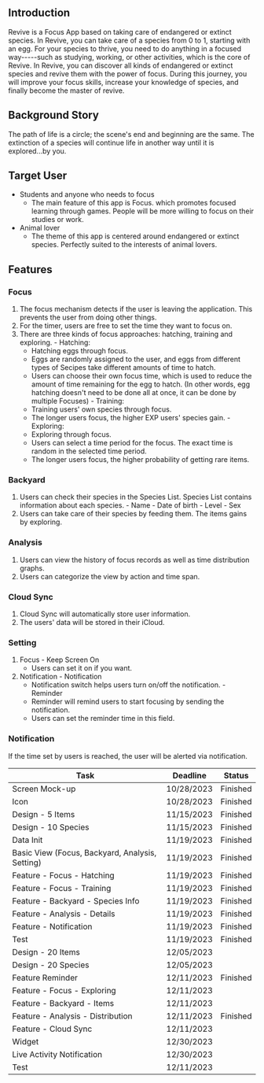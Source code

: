 ## Introduction
Revive is a Focus App based on taking care of endangered or extinct species. In Revive, you can take care of a species from 0 to 1, starting with an egg. For your  species to thrive, you need to do anything in a focused way-----such as studying, working, or other activities, which is the core of Revive.
In Revive, you can discover all kinds of endangered or extinct species and revive them with the power of focus. During this journey, you will improve your focus skills, increase your knowledge of species, and finally become the master of revive.

## Background Story
The path of life is a circle; the scene's end and beginning are the same. The extinction of a species will continue life in another way until it is explored...by you.

## Target User
- Students and anyone who needs to focus
  - The main feature of this app is Focus. which promotes focused learning through games. People will be more willing to focus on their studies or work.
- Animal lover
  - The theme of this app is centered around endangered or extinct species. Perfectly suited to the interests of animal lovers.

## Features
### Focus
  1. The focus mechanism detects if the user is leaving the application. This prevents the user from doing other things. 
  2. For the timer, users are free to set the time they want to focus on.
  3. There are three kinds of focus approaches: hatching, training and exploring. 
    - Hatching: 
      - Hatching eggs through focus. 
      - Eggs are randomly assigned to the user, and eggs from different types of Secipes take different amounts of time to hatch.
      - Users can choose their own focus time, which is used to reduce the amount of time remaining for the egg to hatch. (In other words, egg hatching doesn't need to be done all at once, it can be done by multiple Focuses)
    - Training: 
      - Training users' own species through focus. 
      - The longer users focus, the higher EXP users' species gain.
    - Exploring: 
      - Exploring through focus. 
      - Users can select a time period for the focus. The exact time is random in the selected time period. 
      - The longer users focus, the higher probability of getting rare items.
### Backyard
  1. Users can check their species in the Species List. Species List contains information about each species.
    - Name
    - Date of birth
    - Level
    - Sex
  2. Users can take care of their species by feeding them. The items gains by exploring.
### Analysis
  1. Users can view the history of focus records as well as time distribution graphs.
  2. Users can categorize the view by action and time span.
### Cloud Sync
  1. Cloud Sync will automatically store user information. 
  2. The users' data will be stored in their iCloud.
### Setting
  1. Focus
    -  Keep Screen On
      - Users can set it on if you want.
  2. Notification
    - Notification
      - Notification switch helps users turn on/off the notification.
    - Reminder
      - Reminder will remind users to start focusing by sending the notification.
      - Users can set the reminder time in this field.
### Notification
  If the time set by users is reached, the user will be alerted via notification.

| Task | Deadline | Status |
| --- | --- | --- |
| Screen Mock-up | 10/28/2023 | Finished |
| Icon | 10/28/2023 | Finished |
| Design - 5 Items | 11/15/2023 | Finished |
| Design - 10 Species | 11/15/2023 | Finished |
| Data Init | 11/19/2023 | Finished |
| Basic View (Focus, Backyard, Analysis, Setting) | 11/19/2023 | Finished |
| Feature - Focus - Hatching | 11/19/2023 | Finished |
| Feature - Focus - Training | 11/19/2023 | Finished |
| Feature - Backyard - Species Info | 11/19/2023 | Finished |
| Feature - Analysis - Details | 11/19/2023 | Finished |
| Feature - Notification | 11/19/2023 | Finished |
| Test | 11/19/2023 | Finished |
| Design - 20 Items | 12/05/2023 |  |
| Design - 20 Species | 12/05/2023 |  |
| Feature Reminder | 12/11/2023 | Finished |
| Feature - Focus - Exploring | 12/11/2023 |  |
| Feature - Backyard - Items | 12/11/2023 |  |
| Feature - Analysis - Distribution | 12/11/2023 | Finished |
| Feature - Cloud Sync | 12/11/2023 |  |
| Widget | 12/30/2023 |  |
| Live Activity Notification | 12/30/2023 |  |
| Test | 12/11/2023 |  |

